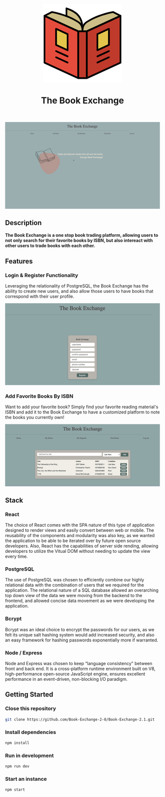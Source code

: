 <h1 align="center">
  <br>
    <img src="./images/book-4986.png">
    <br>
    <br>
  The Book Exchange
    <br>
  <br>
</h1>

<p align="center">
<img src="./images/official-bookExchange.gif">
</p>

## Description

<h4><strong>The Book Exchange is a one stop book trading platform, allowing users to not only search for their favorite books by ISBN, but also intereact with other users to trade books with each other.</strong></h4>

## Features

### Login & Register Functionality

Leveraging the relationality of PostgreSQL, the Book Exchange has the ability to create new users, and also allow those users to have books that correspond with their user profile.

<p align="center">
<img src="./images/register.png" />
</p>

### Add Favorite Books By ISBN

Want to add your favorite book? Simply find your favorite reading material's ISBN and add it to the Book Exchange to have a customized platform to note the books you currently own!

<p align="center">
<img src="./images/findingBooks.png" />
</p>

## Stack

### React

The choice of React comes with the SPA nature of this type of application designed to render views and easily convert between web or mobile. The reusability of the components and modularity was also key, as we wanted the application to be able to be iterated over by future open source developers. Also, React has the capabilities of server side rending, allowing developers to utilize the Vitual DOM without needing to update the view every time.

### PostgreSQL

The use of PostgreSQL was chosen to efficiently combine our highly relational data with the combination of users that we required for the application. The relational nature of a SQL database allowed an overarching top down view of the data we were moving from the backend to the frontend, and allowed concise data movement as we were developing the application.

### Bcrypt

Bcrypt was an ideal choice to encrypt the passwords for our users, as we felt its unique salt hashing system would add increased security, and also an easy framework for hashing passwords exponentially more if warranted.

### Node / Express

Node and Express was chosen to keep “language consistency" between front and back end. It is a cross-platform runtime environment built on V8, high-performance open-source JavaScript engine, ensures excellent performance in an event-driven, non-blocking I/O paradigm.

## Getting Started

### Close this repository

```bash
git clone https://github.com/Book-Exchange-2-0/Book-Exchange-2.1.git
```

### Install dependencies

```bash
npm install
```

### Run in development

```bash
npm run dev
```

### Start an instance

```bash
npm start
```

